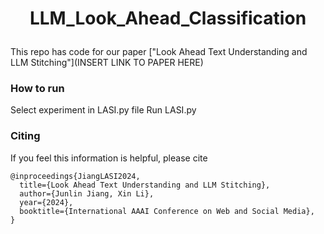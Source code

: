 # <p align=center>LLM_Look_Ahead_Classification</p>
This repo has code for our paper ["Look Ahead Text Understanding and LLM Stitching"](INSERT LINK TO PAPER HERE)

### How to run
Select experiment in LASI.py file
Run LASI.py


### Citing

If you feel this information is helpful, please cite
```
@inproceedings{JiangLASI2024,
  title={Look Ahead Text Understanding and LLM Stitching},
  author={Junlin Jiang, Xin Li},
  year={2024},
  booktitle={International AAAI Conference on Web and Social Media},
}
```
